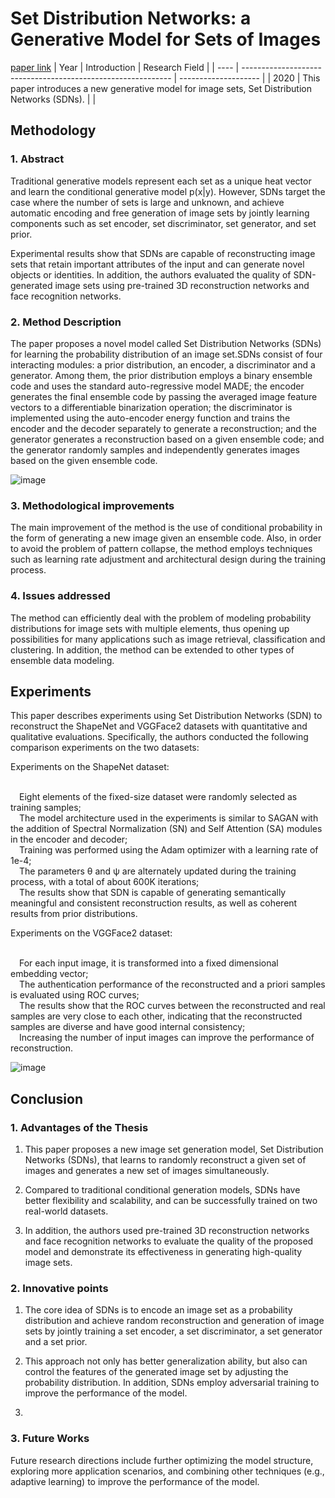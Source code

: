 # Set Distribution Networks: a Generative Model for Sets of Images
[paper link](https://arxiv.org/pdf/2006.10705) 
| Year | Introduction                                                         | Research Field                 |
| ---- | ------------------------------------------------------------ | -------------------- |
| 2020 | This paper introduces a new generative model for image sets, Set Distribution Networks (SDNs).         |           |

## Methodology

### 1. Abstract
Traditional generative models represent each set as a unique heat vector and learn the conditional generative model p(x|y). However, SDNs target the case where the number of sets is large and unknown, and achieve automatic encoding and free generation of image sets by jointly learning components such as set encoder, set discriminator, set generator, and set prior. 

Experimental results show that SDNs are capable of reconstructing image sets that retain important attributes of the input and can generate novel objects or identities. In addition, the authors evaluated the quality of SDN-generated image sets using pre-trained 3D reconstruction networks and face recognition networks.

### 2. Method Description 
The paper proposes a novel model called Set Distribution Networks (SDNs) for learning the probability distribution of an image set.SDNs consist of four interacting modules: a prior distribution, an encoder, a discriminator and a generator. Among them, the prior distribution employs a binary ensemble code and uses the standard auto-regressive model MADE; the encoder generates the final ensemble code by passing the averaged image feature vectors to a differentiable binarization operation; the discriminator is implemented using the auto-encoder energy function and trains the encoder and the decoder separately to generate a reconstruction; and the generator generates a reconstruction based on a given ensemble code; and the generator randomly samples and independently generates images based on the given ensemble code.

![image](https://github.com/user-attachments/assets/cef91a33-2041-4853-88b6-c643f3fdff21)

### 3. Methodological improvements
The main improvement of the method is the use of conditional probability in the form of generating a new image given an ensemble code. Also, in order to avoid the problem of pattern collapse, the method employs techniques such as learning rate adjustment and architectural design during the training process.

### 4. Issues addressed 
The method can efficiently deal with the problem of modeling probability distributions for image sets with multiple elements, thus opening up possibilities for many applications such as image retrieval, classification and clustering. In addition, the method can be extended to other types of ensemble data modeling.

## Experiments
This paper describes experiments using Set Distribution Networks (SDN) to reconstruct the ShapeNet and VGGFace2 datasets with quantitative and qualitative evaluations. Specifically, the authors conducted the following comparison experiments on the two datasets:

Experiments on the ShapeNet dataset:

  <br>&emsp;Eight elements of the fixed-size dataset were randomly selected as training samples;
  <br>&emsp;The model architecture used in the experiments is similar to SAGAN with the addition of Spectral Normalization (SN) and Self      Attention (SA) modules in the encoder and decoder;
  <br>&emsp;Training was performed using the Adam optimizer with a learning rate of 1e-4;
  <br>&emsp;The parameters θ and ψ are alternately updated during the training process, with a total of about 600K iterations;
  <br>&emsp;The results show that SDN is capable of generating semantically meaningful and consistent reconstruction results, as well as coherent results from prior distributions.
  
Experiments on the VGGFace2 dataset:

  <br>&emsp;For each input image, it is transformed into a fixed dimensional embedding vector;
  <br>&emsp;The authentication performance of the reconstructed and a priori samples is evaluated using ROC curves;
  <br>&emsp;The results show that the ROC curves between the reconstructed and real samples are very close to each other, indicating that the reconstructed samples are diverse and have good internal consistency;
  <br>&emsp;Increasing the number of input images can improve the performance of reconstruction.  

  ![image](https://github.com/user-attachments/assets/3c81491e-af9b-4b7b-8acd-68fcba7f5f0b)

## Conclusion

### 1. Advantages of the Thesis
  1. This paper proposes a new image set generation model, Set Distribution Networks (SDNs), that learns to randomly reconstruct a given set of images and generates a new set of images simultaneously.
  
  2. Compared to traditional conditional generation models, SDNs have better flexibility and scalability, and can be successfully trained on two real-world datasets.
  
  3. In addition, the authors used pre-trained 3D reconstruction networks and face recognition networks to evaluate the quality of the proposed model and demonstrate its effectiveness in generating high-quality image sets.

### 2. Innovative points
  1. The core idea of SDNs is to encode an image set as a probability distribution and achieve random reconstruction and generation of image sets by jointly training a set encoder, a set discriminator, a set generator and a set prior.
  
  2. This approach not only has better generalization ability, but also can control the features of the generated image set by adjusting the probability distribution. In addition, SDNs employ adversarial training to improve the performance of the model.
  3. 
### 3. Future Works
Future research directions include further optimizing the model structure, exploring more application scenarios, and combining other techniques (e.g., adaptive learning) to improve the performance of the model.   
